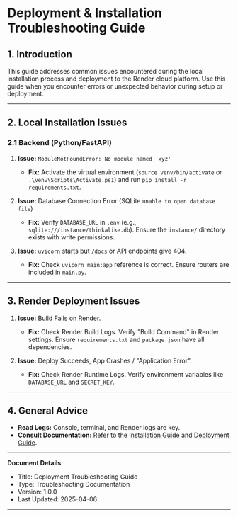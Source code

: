 # Deployment & Installation Troubleshooting Guide

## 1. Introduction

This guide addresses common issues encountered during the local installation process and deployment to the Render cloud platform. Use this guide when you encounter errors or unexpected behavior during setup or deployment.

---

## 2. Local Installation Issues

### 2.1 Backend (Python/FastAPI)

1. **Issue:** `ModuleNotFoundError: No module named 'xyz'`
   - **Fix:** Activate the virtual environment (`source venv/bin/activate` or `.\venv\Scripts\Activate.ps1`) and run `pip install -r requirements.txt`.

2. **Issue:** Database Connection Error (SQLite `unable to open database file`)
   - **Fix:** Verify `DATABASE_URL` in `.env` (e.g., `sqlite:///instance/thinkalike.db`). Ensure the `instance/` directory exists with write permissions.

3. **Issue:** `uvicorn` starts but `/docs` or API endpoints give 404.
   - **Fix:** Check `uvicorn main:app` reference is correct. Ensure routers are included in `main.py`.

---

## 3. Render Deployment Issues

1. **Issue:** Build Fails on Render.
   - **Fix:** Check Render Build Logs. Verify "Build Command" in Render settings. Ensure `requirements.txt` and `package.json` have all dependencies.

2. **Issue:** Deploy Succeeds, App Crashes / "Application Error".
   - **Fix:** Check Render Runtime Logs. Verify environment variables like `DATABASE_URL` and `SECRET_KEY`.

---

## 4. General Advice

- **Read Logs:** Console, terminal, and Render logs are key.
- **Consult Documentation:** Refer to the [Installation Guide](../core/installation.md) and [Deployment Guide](../guides/implementation_guides/deployment_guide.md).

---
**Document Details**
- Title: Deployment Troubleshooting Guide
- Type: Troubleshooting Documentation
- Version: 1.0.0
- Last Updated: 2025-04-06
---

